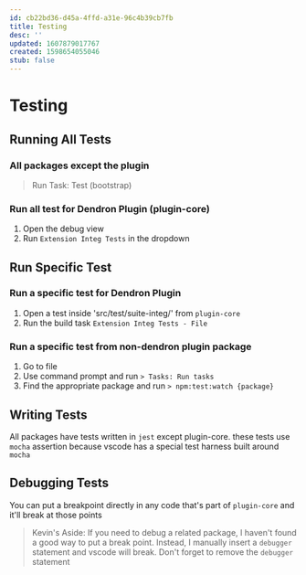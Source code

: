```yaml
---
id: cb22bd36-d45a-4ffd-a31e-96c4b39cb7fb
title: Testing
desc: ''
updated: 1607879017767
created: 1598654055046
stub: false
---
```


# Testing

## Running All Tests

### All packages except the plugin

> Run Task: Test (bootstrap)

### Run all test for Dendron Plugin (plugin-core)

1. Open the debug view
1. Run `Extension Integ Tests` in the dropdown

## Run Specific Test

### Run a specific test for Dendron Plugin 
1. Open a test inside 'src/test/suite-integ/' from `plugin-core`
1. Run the build task `Extension Integ Tests - File` 

### Run a specific test from non-dendron plugin package

1. Go to file
2. Use command prompt and run `> Tasks: Run tasks`
2. Find the appropriate package and run `> npm:test:watch {package}`


## Writing Tests

All packages have tests written in `jest` except plugin-core. these tests use `mocha` assertion because vscode has a special test harness built around `mocha`  

## Debugging Tests

You can put a breakpoint directly in any code that's part of `plugin-core` and it'll break at those points

> Kevin's Aside: If you need to debug a related package, I haven't found a good way to put a break point. Instead, I manually insert a `debugger` statement and vscode will break. Don't forget to remove the `debugger` statement 